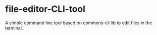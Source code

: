 # file-editor-CLI-tool
A simple command line tool based on commons-cli lib to edit files in the terminal.
